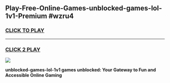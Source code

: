 
## Play-Free-Online-Games-unblocked-games-lol-1v1-Premium #wzru4
<h3>
<a href="https://premium.freeplayer.one?title=unblocked-games-lol-1v1&ref=8M">CLICK TO PLAY</a></h3>
<hr>

<h3>
<a href="https://premium.freeplayer.one?title=unblocked-games-lol-1v1&ref=8M">CLICK 2 PLAY</a>
  
</h3>

<a href="https://premium.freeplayer.one?title=unblocked-games-lol-1v1&ref=8M"><img src="https://clearcache.store/games.png"></a>


**unblocked-games-lol-1v1 games unblocked: Your Gateway to Fun and Accessible Online Gaming**
